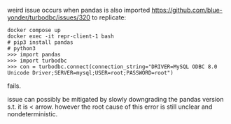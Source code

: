 weird issue occurs when pandas is also imported https://github.com/blue-yonder/turbodbc/issues/320
to replicate:
```
docker compose up
docker exec -it repr-client-1 bash
# pip3 install pandas
# python3
>>> import pandas
>>> import turbodbc
>>> con = turbodbc.connect(connection_string="DRIVER=MySQL ODBC 8.0 Unicode Driver;SERVER=mysql;USER=root;PASSWORD=root")
```
fails.

issue can possibly be mitigated by slowly downgrading the pandas version s.t. it is < arrow.
however the root cause of this error is still unclear and nondeterministic.